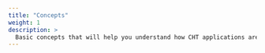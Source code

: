 ```yaml
---
title: "Concepts"
weight: 1
description: >
  Basic concepts that will help you understand how CHT applications are built
---
```




